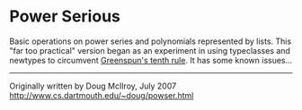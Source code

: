# Power Serious

Basic operations on power series and polynomials represented by lists. This "far too practical" version began as an experiment in using typeclasses and newtypes to circumvent [Greenspun's tenth rule](https://en.wikipedia.org/wiki/Greenspun%27s_tenth_rule). It has some known issues...

---

Originally written by Doug McIlroy, July 2007  
http://www.cs.dartmouth.edu/~doug/powser.html
